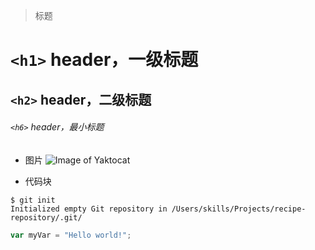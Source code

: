 
> 标题
# `<h1>` header，一级标题
## `<h2>` header，二级标题
###### `<h6>` header，最小标题

- 图片
![Image of Yaktocat](https://octodex.github.com/images/yaktocat.png)

- 代码块

```
$ git init
Initialized empty Git repository in /Users/skills/Projects/recipe-repository/.git/
```

``` javascript
var myVar = "Hello world!";  
```
